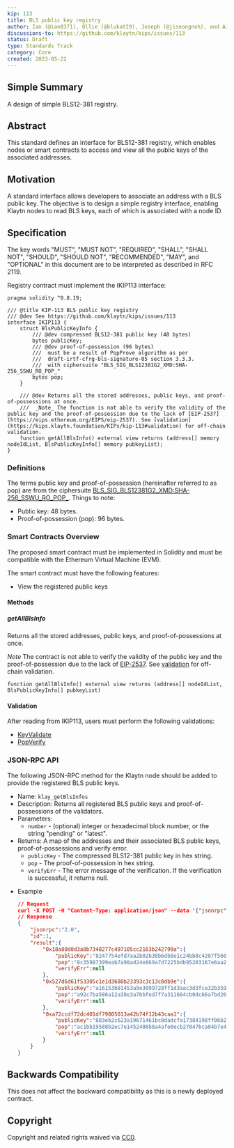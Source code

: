 ```yaml
---
kip: 113
title: BLS public key registry
author: Ian (@ian0371), Ollie (@blukat29), Joseph (@jiseongnoh), and Aidan (@aidan-kwon)
discussions-to: https://github.com/klaytn/kips/issues/113
status: Draft
type: Standards Track
category: Core
created: 2023-05-22
---
```


## Simple Summary

A design of simple BLS12-381 registry.

## Abstract

This standard defines an interface for BLS12-381 registry, which enables nodes or smart contracts to access and view all the public keys of the associated addresses.

## Motivation

A standard interface allows developers to associate an address with a BLS public key. The objective is to design a simple registry interface, enabling Klaytn nodes to read BLS keys, each of which is associated with a node ID.

## Specification

The key words "MUST", "MUST NOT", "REQUIRED", "SHALL", "SHALL NOT", "SHOULD", "SHOULD NOT", "RECOMMENDED", "MAY", and "OPTIONAL" in this document are to be interpreted as described in RFC 2119.

Registry contract must implement the IKIP113 interface:

```solidity
pragma solidity ^0.8.19;

/// @title KIP-113 BLS public key registry
/// @dev See https://github.com/klaytn/kips/issues/113
interface IKIP113 {
    struct BlsPublicKeyInfo {
        /// @dev compressed BLS12-381 public key (48 bytes)
        bytes publicKey;
        /// @dev proof-of-possession (96 bytes)
        ///  must be a result of PopProve algorithm as per
        ///  draft-irtf-cfrg-bls-signature-05 section 3.3.3.
        ///  with ciphersuite "BLS_SIG_BLS12381G2_XMD:SHA-256_SSWU_RO_POP_"
        bytes pop;
    }

    /// @dev Returns all the stored addresses, public keys, and proof-of-possessions at once.
    ///  _Note_ The function is not able to verify the validity of the public key and the proof-of-possession due to the lack of [EIP-2537](https://eips.ethereum.org/EIPS/eip-2537). See [validation](https://kips.klaytn.foundation/KIPs/kip-113#validation) for off-chain validation.
    function getAllBlsInfo() external view returns (address[] memory nodeIdList, BlsPublicKeyInfo[] memory pubkeyList);
}
```

### Definitions

The terms public key and proof-of-possession (hereinafter referred to as pop) are from the ciphersuite [BLS_SIG_BLS12381G2_XMD:SHA-256_SSWU_RO_POP\_](https://www.ietf.org/archive/id/draft-irtf-cfrg-bls-signature-05.html#section-4.2.3). Things to note:

- Public key: 48 bytes.
- Proof-of-possession (pop): 96 bytes.

### Smart Contracts Overview

The proposed smart contract must be implemented in Solidity and must be compatible with the Ethereum Virtual Machine (EVM).

The smart contract must have the following features:

- View the registered public keys

#### Methods

##### getAllBlsInfo

Returns all the stored addresses, public keys, and proof-of-possessions at once.

_Note_ The contract is not able to verify the validity of the public key and the proof-of-possession due to the lack of [EIP-2537](https://eips.ethereum.org/EIPS/eip-2537). See [validation](#validation) for off-chain validation.

```solidity
function getAllBlsInfo() external view returns (address[] nodeIdList, BlsPublicKeyInfo[] pubkeyList)
```

#### Validation

After reading from IKIP113, users must perform the following validations:

- [KeyValidate](https://www.ietf.org/archive/id/draft-irtf-cfrg-bls-signature-05.html#section-2.5)
- [PopVerify](https://www.ietf.org/archive/id/draft-irtf-cfrg-bls-signature-05.html#section-3.3.3)

### JSON-RPC API

The following JSON-RPC method for the Klaytn node should be added to provide the registered BLS public keys.

- Name: `klay_getBlsInfos`
- Description: Returns all registered BLS public keys and proof-of-possessions of the validators.
- Parameters:
    - `number` - (optional) integer or hexadecimal block number, or the string "pending" or "latest".
- Returns: A map of the addresses and their associated BLS public keys, proof-of-possessions and verify error.
    - `publicKey` - The compressed BLS12-381 public key in hex string.
    - `pop` - The proof-of-possession in hex string.
    - `verifyErr` - The error message of the verification. If the verification is successful, it returns null.
* Example
    ```json
    // Request
    curl -X POST -H "Content-Type: application/json" --data '{"jsonrpc":"2.0", "method":"klay_getBlsInfos", "params":["latest"],"id":1}' http://localhost:8551
    // Response
    {
        "jsonrpc":"2.0",
        "id":1,
        "result":{
            "0x18a80d0d3a8b7348277c497105cc2163b242799a":{
                "publicKey":"8247754efd7aa2b02b30b6db8e1c24bb8c4207f5600470c2dafde1b46270a6c8c3fe9e7f8b939965d6a59dbe2ebd0cf7",
                "pop":"8c35987399eab7a98ad24e869a7d7225bdb95203167e6aa20b3db73c0a91317e805e48d33c606484b1e9db3d8c8d64b60f0c6a8816b219f43747bf201dd65193ade23434270c78441e370a95d7632a6a76f1f3a62842425f76ebc4a041fc1dbb",
                "verifyErr":null
            },
            "0x527d6d61f53305c1e1d3680b23393c3c13c8db9e":{
                "publicKey":"a16153b81453a9e3099728ff1d3aac3d3fca32b3594407277ec0b8df4aa66cba743916d9f2098707aecc350954b0cd4e",
                "pop":"a92c7ba586a12a38e3a7bbfed7f7a311664cb0dc66a7bd26ee79bed4755e7652850dff1cfabf39acd58ea8efe24ff7c217f1d5c2ac3fe948016056e99b03bc26aa8c59b89cfc9ee961bf8cfd1802295d4ff07852f93d0607a53655f15665aad9",
                "verifyErr":null
            },
            "0xa72ccdf72dc401df79805013a42b74f12b43caa1":{
                "publicKey":"883eb2c623a19671461bc0dadcfa17384198ff06b2e2c9cd1ca539ff554c377256624e9f5f69d27e17e4635080938d9a",
                "pop":"ac1bb19588b2ec7e1452486b8a4afe0ecb27847bca04b7e4919a9d6b70c1342dcfb1a6983788d3756607b84d3d7a009118246ed5b3b3449638e591ab9fe2c4ec5cafb64ddc12a5dcf48cbcf305175d5dddb48845e80f7cb9a32d5f2e67ca2163",
                "verifyErr":null
            }
        }
    }
    ```
## Backwards Compatibility

This does not affect the backward compatibility as this is a newly deployed contract.

## Copyright

Copyright and related rights waived via [CC0](https://creativecommons.org/publicdomain/zero/1.0/).

